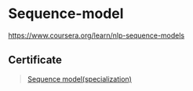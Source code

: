 # Sequence-model
https://www.coursera.org/learn/nlp-sequence-models

## Certificate
> [Sequence model(specialization)](https://www.credly.com/badges/f7dc4d8c-390f-4fc9-8d21-1a3f29ede3d4/linked_in_profile)
